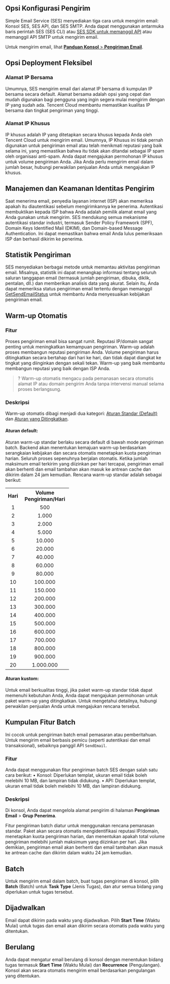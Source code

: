 [](id:senderConfig)
## Opsi Konfigurasi Pengirim
Simple Email Service (SES) menyediakan tiga cara untuk mengirim email: Konsol SES, SES API, dan SES SMTP. Anda dapat menggunakan antarmuka baris perintah SES (SES CLI) atau [SES SDK untuk memanggil API](https://intl.cloud.tencent.com/document/product/1084/39387)  atau memanggil API SMTP untuk mengirim email.

Untuk mengirim email, lihat [**Panduan Konsol** > **Pengiriman Email**](https://intl.cloud.tencent.com/document/product/1084/40178).
## Opsi Deployment Fleksibel
### Alamat IP Bersama
Umumnya, SES mengirim email dari alamat IP bersama di kumpulan IP bersama secara default. Alamat bersama adalah opsi yang cepat dan mudah digunakan bagi pengguna yang ingin segera mulai mengirim dengan IP yang sudah ada. Tencent Cloud membantu memastikan kualitas IP bersama dan tingkat pengiriman yang tinggi.
### Alamat IP Khusus
IP khusus adalah IP yang ditetapkan secara khusus kepada Anda oleh Tencent Cloud untuk mengirim email. Umumnya, IP Khusus ini tidak pernah digunakan untuk pengiriman email atau telah menikmati reputasi yang baik selama ini, yang memastikan bahwa itu tidak akan ditandai sebagai IP spam oleh organisasi anti-spam. Anda dapat mengajukan permohonan IP khusus untuk volume pengiriman Anda. Jika Anda perlu mengirim email dalam jumlah besar, hubungi perwakilan penjualan Anda untuk mengajukan IP khusus.


## Manajemen dan Keamanan Identitas Pengirim
Saat menerima email, penyedia layanan internet (ISP) akan memeriksa apakah itu diautentikasi sebelum mengirimkannya ke penerima. Autentikasi membuktikan kepada ISP bahwa Anda adalah pemilik alamat email yang Anda gunakan untuk mengirim. SES mendukung semua mekanisme autentikasi standar industri, termasuk Sender Policy Framework (SPF), Domain Keys Identified Mail (DKIM), dan Domain-based Message Authentication. Ini dapat memastikan bahwa email Anda lulus pemeriksaan ISP dan berhasil dikirim ke penerima.
## Statistik Pengiriman
SES menyediakan berbagai metode untuk memantau aktivitas pengiriman email. Misalnya, statistik ini dapat menangkap informasi tentang seluruh saluran tanggapan email (termasuk jumlah pengiriman, dibuka, diklik, pentalan, dll.) dan memberikan analisis data yang akurat. Selain itu, Anda dapat memeriksa status pengiriman email tertentu dengan memanggil [GetSendEmailStatus](https://intl.cloud.tencent.com/document/product/1084/39502) untuk membantu Anda menyesuaikan kebijakan pengiriman email.

[](id:warmUp)
## Warm-up Otomatis 
### Fitur
Proses pengiriman email bisa sangat rumit. Reputasi IP/domain sangat penting untuk meningkatkan kemampuan pengiriman. Warm-up adalah proses membangun reputasi pengiriman Anda. Volume pengiriman harus ditingkatkan secara bertahap dari hari ke hari, dan tidak dapat diangkat ke tingkat yang diinginkan dengan sekali tekan. Warm-up yang baik membantu membangun reputasi yang baik dengan ISP Anda.
>? Warm-up otomatis mengacu pada pemanasan secara otomatis alamat IP atau domain pengirim Anda tanpa intervensi manual selama proses berlangsung.
### Deskripsi
Warm-up otomatis dibagi menjadi dua kategori: [Aturan Standar (Default)](#default) dan [Aturan yang Ditingkatkan](#customize).

#### Aturan default:
Aturan warm-up standar berlaku secara default di bawah mode pengiriman batch. Backend akan menentukan kemajuan warm-up berdasarkan serangkaian kebijakan dan secara otomatis menetapkan kuota pengiriman harian. Seluruh proses sepenuhnya berjalan otomatis. Ketika jumlah maksimum email terkirim yang diizinkan per hari tercapai, pengiriman email akan berhenti dan email tambahan akan masuk ke antrean cache dan dikirim dalam 24 jam kemudian. Rencana warm-up standar adalah sebagai berikut: [](id:default)

<table style="width: 200px;">
   <tr>
      <th width="0px" style="text-align:center">Hari</td>
      <th width="0px" style="text-align:center">Volume Pengiriman/Hari</td>
   </tr>
	<tr>
		<td style="text-align:center"style="text-align:center">1</td>
		<td style="text-align:center">500</td>
	</tr>
	<tr>
		<td style="text-align:center">2</td>
		<td style="text-align:center"sdval="200" >1.000</td>
	</tr>
	<tr>
		<td style="text-align:center">3</td>
		<td style="text-align:center"sdval="500" >2.000</td>
	</tr>
	<tr>
		<td style="text-align:center">4</td>
		<td style="text-align:center"sdval="1000" >5.000</td>
	</tr>
	<tr>
		<td style="text-align:center">5</td>
		<td style="text-align:center"sdval="2000" >10.000</td>
	</tr>
	<tr>
		<td style="text-align:center">6</td>
		<td style="text-align:center"sdval="5000" >20.000</td>
	</tr>
	<tr>
		<td style="text-align:center">7</td>
		<td style="text-align:center"sdval="10000" >40.000</td>
	</tr>
	<tr>
		<td style="text-align:center">8</td>
		<td style="text-align:center"sdval="20000" >60.000</td>
	</tr>
	<tr>
		<td style="text-align:center">9</td>
		<td style="text-align:center"sdval="30000" >80.000</td>
	</tr>
	<tr>
		<td style="text-align:center">10</td>
		<td style="text-align:center"sdval="40000" >100.000</td>
	</tr>
	<tr>
		<td style="text-align:center">11</td>
		<td style="text-align:center"sdval="60000" >150.000</td>
	</tr>
	<tr>
		<td style="text-align:center">12</td>
		<td style="text-align:center"sdval="80000" >200.000</td>
	</tr>
	<tr>
		<td style="text-align:center">13</td>
		<td style="text-align:center"sdval="100000" >300.000</td>
	</tr>
	<tr>
		<td style="text-align:center">14</td>
		<td style="text-align:center"sdval="120000" >400.000</td>
	</tr>
	<tr>
		<td style="text-align:center">15</td>
		<td style="text-align:center"sdval="150000" >500.000</td>
	</tr>
	<tr>
		<td style="text-align:center">16</td>
		<td style="text-align:center"sdval="200000" >600.000</td>
	</tr>
	<tr>
		<td style="text-align:center">17</td>
		<td style="text-align:center"sdval="400000" >700.000</td>
	</tr>
	<tr>
		<td style="text-align:center">18</td>
		<td style="text-align:center"sdval="600000" >800.000</td>
	</tr>
	<tr>
		<td style="text-align:center">19</td>
		<td style="text-align:center"sdval="800000" >900.000</td>
	</tr>
		<tr>
		<td style="text-align:center">20</td>
		<td style="text-align:center"sdval="800000" >1.000.000</td>
	</tr>
</table>

[](id:customize)
#### Aturan kustom:
Untuk email berkualitas tinggi, jika paket warm-up standar tidak dapat memenuhi kebutuhan Anda, Anda dapat mengajukan permohonan untuk paket warm-up yang ditingkatkan. Untuk mengetahui detailnya, hubungi perwakilan penjualan Anda untuk mengajukan rencana tersebut.
[](id:batch)
## Kumpulan Fitur Batch
Ini cocok untuk pengiriman batch email pemasaran atau pemberitahuan. Untuk mengirim email berbasis pemicu (seperti autentikasi dan email transaksional), sebaiknya panggil API `SendEmail`.
### Fitur
Anda dapat menggunakan fitur pengiriman batch SES dengan salah satu cara berikut:
• Konsol: Diperlukan templat, ukuran email tidak boleh melebihi 10 MB, dan lampiran tidak didukung.
• API: Diperlukan templat, ukuran email tidak boleh melebihi 10 MB, dan lampiran didukung.

### Deskripsi
Di konsol, Anda dapat mengelola alamat pengirim di halaman **Pengiriman Email** > **Grup Penerima**.

Fitur pengiriman batch diatur untuk menggunakan rencana pemanasan standar. Paket akan secara otomatis mengidentifikasi reputasi IP/domain, menetapkan kuota pengiriman harian, dan menentukan apakah total volume pengiriman melebihi jumlah maksimum yang diizinkan per hari. Jika demikian, pengiriman email akan berhenti dan email tambahan akan masuk ke antrean cache dan dikirim dalam waktu 24 jam kemudian.

## Batch
Untuk mengirim email dalam batch, buat tugas pengiriman di konsol, pilih **Batch** (Batch) untuk **Task Type** (Jenis Tugas), dan atur semua bidang yang diperlukan untuk tugas tersebut.
## Dijadwalkan
Email dapat dikirim pada waktu yang dijadwalkan. Pilih **Start Time** (Waktu Mulai) untuk tugas dan email akan dikirim secara otomatis pada waktu yang ditentukan.
## Berulang
Anda dapat mengatur email berulang di konsol dengan menentukan bidang tugas termasuk **Start Time** (Waktu Mulai) dan **Recurrence** (Pengulangan). Konsol akan secara otomatis mengirim email berdasarkan pengulangan yang ditentukan.
